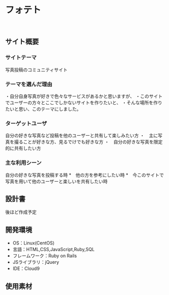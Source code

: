 # フォテト
​
## サイト概要
### サイトテーマ
写真投稿のコミュニティサイト
​
### テーマを選んだ理由
・自分自身写真が好きで色々なサービスがあるかと思いますが、
・このサイトでユーザーの方々とここでしかないサイトを作りたいと、
・そんな場所を作りたいと思い、このテーマにしました。
​
### ターゲットユーザ
自分の好きな写真など投稿を他のユーザーと共有して楽しみたい方
・　主に写真を撮ることが好きな方、見るでけでも好きな方
・　自分の好きな写真を限定的に共有したい方
​
### 主な利用シーン
自分の好きな写真を投稿する時
​*　他の方を参考にしたい時
*　今このサイトで写真を用いて他のユーザーと楽しいを共有したい時
## 設計書
後ほど作成予定
​
## 開発環境
- OS：Linux(CentOS)
- 言語：HTML,CSS,JavaScript,Ruby,SQL
- フレームワーク：Ruby on Rails
- JSライブラリ：jQuery
- IDE：Cloud9
​
## 使用素材
